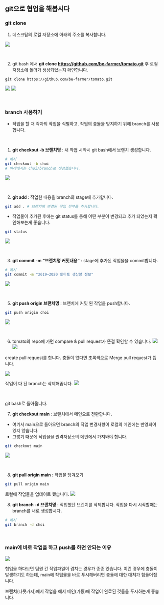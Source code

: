 ## git으로 협업을 해봅시다

### git clone

1. 데스크탑의 로컬 저장소에 아래의 주소를 복사합니다.

![](https://i.imgur.com/2sb2sgq.png)


<br>

2. git bash 에서 **git clone https://github.com/be-farmer/tomato.git** 후 로컬 저장소에 폴더가 생성되었는지 확인합니다.

```
git clone https://github.com/be-farmer/tomato.git
```
![](https://i.imgur.com/SbcLMqc.png)
![](https://i.imgur.com/Oj6BM38.png)


<br>

### branch 사용하기
* 작업을 할 때 각자의 작업을 식별하고, 작업의 충돌을 방지하기 위해 branch를 사용합니다.

<br>

1. **git checkout -b 브랜치명** : 새 작업 시작시 git bash에서 브랜치 생성합니다.
``` bash
# 예시
git checkout -b choi
# 아래에서는 choi/branch로 생성했습니다.
```
![](https://i.imgur.com/JbO0ad6.png)

<br>

2.  **git add**  : 작업한 내용을 branch의 stage에 추가합니다. 
```bash
git add . # 브랜치에 변경된 작업 전부를 추가합니다.
```
* 작업물이 추가된 후에는 git status를 통해 어떤 부분이 변경되고 추가 되었는지 확인해보는게 좋습니다.
``` bash
git status
```
![](https://i.imgur.com/oxa8lls.png)

<br>

3. **git commit -m "브랜치명 커밋내용"** : stage에 추가된 작업물을 commit합니다.
```bash
# 예시
git commit -m "2019~2020 토마토 생산량 정보"
```
![](https://i.imgur.com/V3GZwyz.png)

<br>

5. **git push origin 브랜치명** : 브랜치에 커밋 된 작업을 push합니다.
``` bash
git push origin choi
```
![](https://i.imgur.com/TI7xlXa.png)

<br>

6. tomato의 repo에 가면 compare & pull request가 뜬걸 확인할 수 있습니다.
![](https://i.imgur.com/EldGfnb.png)
![](https://i.imgur.com/H1sfbMn.png)

create pull request를 합니다. 충돌이 없다면 초록색으로 Merge pull request가 뜹니다.

![](https://i.imgur.com/O57DWuh.png)

작업이 다 된 branch는 삭제해줍니다.
![](https://i.imgur.com/XA6mZM2.png)

<br>

git bash로 돌아옵니다.

7. **git checkout main** : 브랜치에서 메인으로 전환합니다.
* 여기서 main으로 돌아오면 branch의 작업 변경사항이 로컬의 메인에는 반영되어있지 않습니다.
* 그렇기 때문에 작업물을 원격저장소의 메인에서 가져와야 합니다.
``` bash
git checkout main
```
![](https://i.imgur.com/okbxPOT.png)

<br>

8. **git pull origin main** : 작업물 당겨오기 
``` bash
git pull origin main
```

로컬에 작업물을 업데이트 했습니다.
![](https://i.imgur.com/S1VkCew.png)


8. **git branch -d 브랜치명** : 작업했던 브랜치를 삭제합니다. 작업을 다시 시작할때는 branch를 새로 생성합시다.
``` bash
# 예시
git branch -d choi
```

<br>

### main에 바로 작업을 하고 push를 하면 안되는 이유

![](https://i.imgur.com/kr7mvF3.png)

협업을 하다보면 팀원 간 작업파일이 겹치는 경우가 종종 있습니다. 이런 경우에 충돌이 발생하기도 하는데, main에 작업물을 바로 푸시해버리면 충돌에 대한 대처가 힘들어집니다.

브랜치(나뭇가지)에서 작업을 해서 메인(기둥)에 작업이 완료된 것들을 푸시하는게 좋습니다.